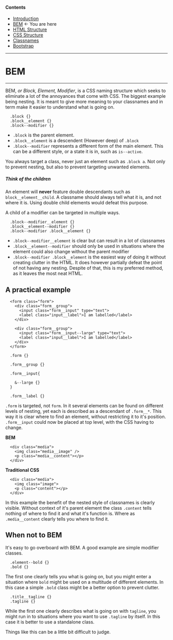 #### Contents
- [Introduction](readme.md)
- [BEM](bem.md) <- You are here
- [HTML Structure](htmlstructure.md)
- [CSS Structure](cssstructure.md)
- [Classnames](classnames.md)
- [Bootstrap](bootstrap.md)
----

# BEM
----
BEM, *or Block, Element, Modifier*, is a CSS naming structure which seeks to eliminate a lot of the annoyances that come with CSS. The biggest example being nesting. It is meant to give more meaning to your classnames and in term make it easier to understand what is going on.

```
  .block {}
  .block__element {}
  .block--modifier {}
```

- `.block` is the parent element.
- `.block__element` is a descendent (However deep) of `.block`
- `.block--modifier` represents a different form of the main element. This can be a different style, or a state it is in, such as `is--active`.

You always target a class, never just an element such as `.block a`. Not only to prevent nesting, but also to prevent targeting unwanted elements.

##### Think of the children
An element will **never** feature double descendants such as `block__element__child`. A classname should always tell what it is, and not where it is. Using double child elements would defeat this purpose.

A child of a modifier can be targeted in multiple ways.

```
  .block--modifier__element {}
  .block__element--modifier {}
  .block--modifier .block__element {}
```

- `.block--modifier__element` is clear but can result in a lot of classnames
- `.block__element--modifier` should only be used in situations where the element could also change without the parent modifier
- `.block--modifier .block__element` is the easiest way of doing it without creating clutter in the HTML. It does however partially defeat the point of not having any nesting. Despite of that, this is my preferred method, as it leaves the most neat HTML.

## A practical example
```
  <form class="form">
    <div class="form__group">
      <input class="form__input" type="text">
      <label class="input__label">I am labelled</label>
    </div>

    <div class="form__group">
      <input class="form__input--large" type="text">
      <label class="input__label">I am labelled</label>
    </div>
  </form>
```
```
  .form {}

  .form__group {}

  .form__input{

    &--large {}
  }

  .form__label {}
```

`.form` is targeted, not `form`. In it several elements can be found on different levels of nesting, yet each is described as a descendant of `.form__*`. This way it is clear where to find an element, without restricting it to it's position. `.form__input` could now be placed at top level, with the CSS having to change.

**BEM**
```
  <div class="media">
    <img class="media__image" />
    <p class="media__content"></p>
  </div>
```

**Traditional CSS**

```
  <div class="media">
    <img class="image">
    <p class="content"></p>
  </div>
```
In this example the benefit of the nested style of classnames is clearly visible. Without context of it's parent element the class `.content` tells nothing of where to find it and what it's function is. Where as `.media__content` clearly tells you where to find it.

## When not to BEM

It's easy to go overboard with BEM. A good example are simple modifier classes.
```
  .element--bold {}
  .bold {}
```
The first one clearly tells you what is going on, but you might enter a situation where `bold` might be used on a multitude of different elements. In this case a simple `.bold` class might be a better option to prevent clutter.

```
  .title__tagline {}  
  .tagline {}
```
While the first one clearly describes what is going on with `tagline`, you might run in to situations where you want to use `.tagline` by itself. In this case it is better to use a standalone class.

Things like this can be a little bit difficult to judge.

